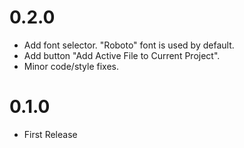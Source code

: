 # 0.2.0

- Add font selector. "Roboto" font is used by default.
- Add button "Add Active File to Current Project".
- Minor code/style fixes.


# 0.1.0

- First Release
